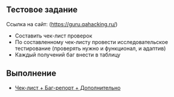 ## Тестовое задание

Ссылка на сайт: (https://guru.qahacking.ru/)
- Составить чек-лист проверок
- По составленному чек-листу провести исследовательское тестирование (проверять нужно и функционал, и адаптив)
- Каждый получений баг внести в таблицу

## Выполнение
- [Чек-лист + Баг-репорт + Дополнительно](https://docs.google.com/spreadsheets/d/1dR1XogR2z563lEdgiytYLMtUQFuNb-IHoyE4gLCnyCI/edit?usp=sharing)
